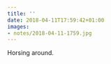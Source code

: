 ```yaml
---
title: ''
date: 2018-04-11T17:59:42+01:00
images:
- notes/2018-04-11-1759.jpg
---
```

Horsing around.
